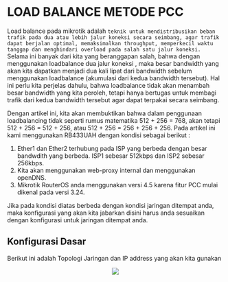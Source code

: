 # LOAD BALANCE METODE PCC
Load balance pada mikrotik adalah ```teknik untuk mendistribusikan beban trafik pada dua atau lebih jalur koneksi secara seimbang, agar trafik dapat berjalan optimal, memaksimalkan throughput, memperkecil waktu tanggap dan menghindari overload pada salah satu jalur koneksi.```
<br>
Selama ini banyak dari kita yang beranggapan salah, bahwa dengan menggunakan loadbalance dua jalur koneksi , maka besar bandwidth yang akan kita dapatkan menjadi dua kali lipat dari bandwidth sebelum menggunakan loadbalance (akumulasi dari kedua bandwidth tersebut). Hal ini perlu kita perjelas dahulu, bahwa loadbalance tidak akan menambah besar bandwidth yang kita peroleh, tetapi hanya bertugas untuk membagi trafik dari kedua bandwidth tersebut agar dapat terpakai secara seimbang.

Dengan artikel ini, kita akan membuktikan bahwa dalam penggunaan loadbalancing tidak seperti rumus matematika 512 + 256 = 768, akan tetapi 512 + 256 = 512 + 256, atau 512 + 256 = 256 + 256 + 256.
Pada artikel ini kami menggunakan RB433UAH dengan kondisi sebagai berikut :
1.    Ether1 dan Ether2 terhubung pada ISP yang berbeda dengan besar bandwdith yang berbeda. ISP1 sebesar 512kbps dan ISP2 sebesar 256kbps.
2.    Kita akan menggunakan web-proxy internal dan menggunakan openDNS.
3.    Mikrotik RouterOS anda menggunakan versi 4.5  karena fitur PCC mulai dikenal pada versi 3.24.

Jika pada kondisi diatas berbeda dengan kondisi jaringan ditempat anda, maka konfigurasi yang akan kita jabarkan disini harus anda sesuaikan dengan konfigurasi untuk jaringan ditempat anda.

## Konfigurasi Dasar

Berikut ini adalah Topologi Jaringan dan IP address yang akan kita gunakan
<center><img src="https://drive.google.com/uc?export=view&id=12sHP2wx86wHIKdJ_IGszkgvZ0bu3oRds"></center>

